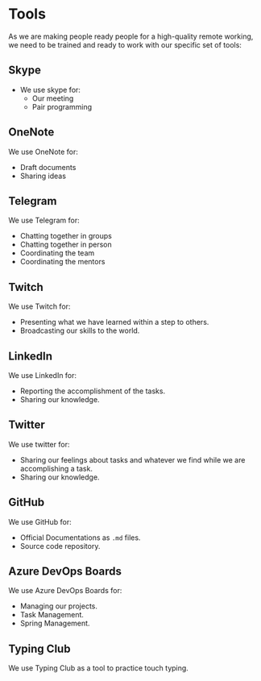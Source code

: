 # Tools
As we are making people ready people for a high-quality remote working, we need to be trained and ready to work with our specific set of tools:

## Skype
- We use skype for:
  -  Our meeting
  -  Pair programming
## OneNote
We use OneNote for:
  - Draft documents
  - Sharing ideas
## Telegram 
We use Telegram for:
  - Chatting together in groups
  - Chatting together in person
  - Coordinating the team
  - Coordinating the mentors
## Twitch 
We use Twitch for:
  - Presenting what we have learned within a step to others.
  - Broadcasting our skills to the world.
## LinkedIn 
We use LinkedIn for:
  - Reporting the accomplishment of the tasks.
  - Sharing our knowledge.
## Twitter 
We use twitter for:
  - Sharing our feelings about tasks and whatever we find while we are accomplishing a task.
  - Sharing our knowledge.
## GitHub 
We use GitHub for:
  - Official Documentations as `.md` files.
  - Source code repository.
## Azure DevOps Boards 
We use Azure DevOps Boards for:
  - Managing our projects.
  - Task Management.
  - Spring Management.
  
## Typing Club
We use Typing Club as a tool to practice touch typing.
